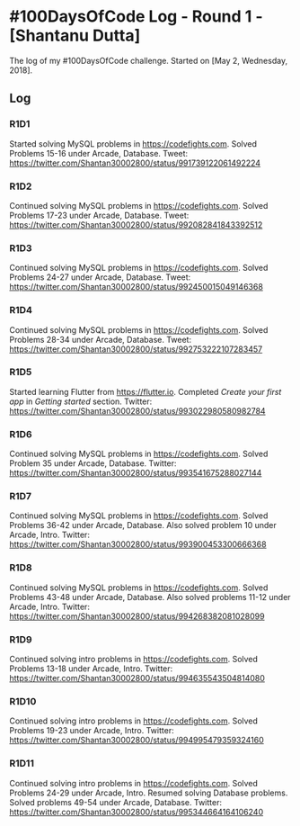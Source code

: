 # #100DaysOfCode Log - Round 1 - [Shantanu Dutta]

The log of my #100DaysOfCode challenge. Started on [May 2, Wednesday, 2018].

## Log

### R1D1 
Started solving MySQL problems in https://codefights.com.  Solved Problems 15-16 under Arcade, Database.
Tweet: https://twitter.com/Shantan30002800/status/991739122061492224

### R1D2 
Continued solving MySQL problems in https://codefights.com.  Solved Problems 17-23 under Arcade, Database.
Tweet: https://twitter.com/Shantan30002800/status/992082841843392512

### R1D3 
Continued solving MySQL problems in https://codefights.com.  Solved Problems 24-27 under Arcade, Database.
Tweet: https://twitter.com/Shantan30002800/status/992450015049146368

### R1D4 
Continued solving MySQL problems in https://codefights.com.  Solved Problems 28-34 under Arcade, Database.
Tweet: https://twitter.com/Shantan30002800/status/992753222107283457

### R1D5 
Started learning Flutter from https://flutter.io.  Completed *Create your first app* in *Getting started* section.
Twitter: https://twitter.com/Shantan30002800/status/993022980580982784

### R1D6 
Continued solving MySQL problems in https://codefights.com.  Solved Problem 35 under Arcade, Database.
Twitter: https://twitter.com/Shantan30002800/status/993541675288027144

### R1D7 
Continued solving MySQL problems in https://codefights.com.  Solved Problems 36-42 under Arcade, Database.  Also
solved problem 10 under Arcade, Intro.
Twitter: https://twitter.com/Shantan30002800/status/993900453300666368

### R1D8 
Continued solving MySQL problems in https://codefights.com.  Solved Problems 43-48 under Arcade, Database.  Also
solved problems 11-12 under Arcade, Intro.
Twitter: https://twitter.com/Shantan30002800/status/994268382081028099

### R1D9 
Continued solving intro problems in https://codefights.com.  Solved Problems 13-18 under Arcade, Intro.
Twitter: https://twitter.com/Shantan30002800/status/994635543504814080

### R1D10 
Continued solving intro problems in https://codefights.com.  Solved Problems 19-23 under Arcade, Intro.
Twitter: https://twitter.com/Shantan30002800/status/994995479359324160

### R1D11 
Continued solving intro problems in https://codefights.com.  Solved Problems 24-29 under Arcade, Intro.
Resumed solving Database problems.  Solved problems 49-54 under Arcade, Database.
Twitter: https://twitter.com/Shantan30002800/status/995344664164106240
